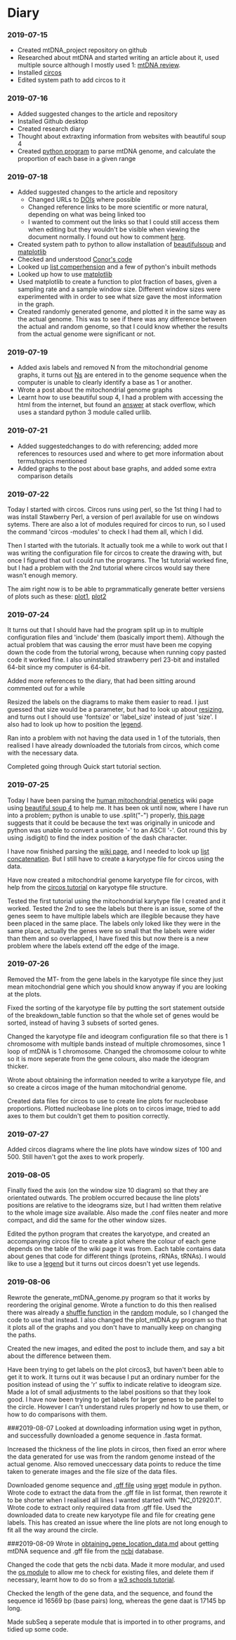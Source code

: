 # Diary

### 2019-07-15
+ Created mtDNA_project repository on github
+ Researched about mtDNA and started writing an article about it, used multiple source although I mostly used 1: [mtDNA review](https://doi.org/10.1016/j.bbabio.2009.09.005).
+ Installed [circos](circos.ca)
+ Edited system path to add circos to it

### 2019-07-16
+ Added suggested changes to the article and repository
+ Installed Github desktop
+ Created research diary
+ Thought about extraxting information from websites with beautiful soup 4
+ Created [python program](code/read_mtDNA.py) to parse mtDNA genome, and calculate the proportion of each base in a given range

### 2019-07-18
+ Added suggested changes to the article and repository
	+ Changed URLs to [DOIs](https://en.wikipedia.org/wiki/Digital_object_identifier) where possible
	+ Changed reference links to be more scientific or more natural, depending on what was being linked too
	+ I wanted to comment out the links so that I could still access them when editing but they wouldn't be visible when viewing the document normally. I found out how to comment [here](https://stackoverflow.com/questions/4823468/comments-in-markdown).
+ Created system path to python to allow installation of [beautifulsoup](https://www.crummy.com/software/BeautifulSoup/bs4/doc/) and [matplotlib](https://matplotlib.org/)
+ Checked and understood [Conor's code](code/read_mtDNA_CONOR.py)
+ Looked up [list comperhension](https://www.pythonforbeginners.com/basics/list-comprehensions-in-python) and a few of python's inbuilt methods
+ Looked up how to use [matplotlib](https://matplotlib.org/)
+ Used matplotlib to create a function to plot fraction of bases, given a sampling rate and a sample window size. Different window sizes were experimented with in order to see what size gave the most information in the graph.
+ Created randomly generated genome, and plotted it in the same way as the actual genome. This was to see if there was any difference between the actual and random genome, so that I could know whether the results from the actual genome were significant or not.

### 2019-07-19
+ Added axis labels and removed N from the mitochondrial genome graphs, it turns out [Ns](https://biology.stackexchange.com/questions/1830/why-are-there-ns-after-sanger-sequencing) are entered in to the genome sequence when the computer is unable to clearly identify a base as 1 or another.
+ Wrote a post about the mitochondrial genome graphs
+ Learnt how to use beautiful soup 4, I had a problem with accessing the html from the internet, but found an [answer](https://stackoverflow.com/questions/16025368/download-file-as-string-in-python) at stack overflow, which uses a standard python 3 module called urllib.

### 2019-07-21
+ Added suggestedchanges to do with referencing; added more references to resources used and where to get more information about terms/topics mentioned
+ Added graphs to the post about base graphs, and added some extra comparison details

### 2019-07-22
Today I started with circos. Circos runs using perl, so the 1st thing I had to was install Stawberry Perl, a version of perl available for use on windows sytems. There are also a lot of modules required for circos to run, so I used the command 'circos -modules' to check I had them all, which I did.

Then I started with the tutorials. It actually took me a while to work out that I was writing the configuration file for circos to create the drawing with, but once I figured that out I could run the programs. The 1st tutorial worked fine, but I had a problem with the 2nd tutorial where circos would say there wasn't enough memory.

The aim right now is to be able to prgrammatically generate better versiens of plots such as these: [plot1](http://embomolmed.embopress.org/content/6/2/183), [plot2](https://upload.wikimedia.org/wikipedia/commons/1/15/Map_of_the_human_mitochondrial_genome.svg)

### 2019-07-24
It turns out that I should have had the program split up in to multiple configuration files and 'include' them (basically import them). Although the actual problem that was causing the error must have been me copying down the code from the tutorial wrong, because when running copy pasted code it worked fine. I also uninstalled strawberry perl 23-bit and installed 64-bit since my computer is 64-bit.

Added more references to the diary, that had been sitting around commented out for a while

Resized the labels on the diagrams to make them easier to read. I just guessed that size would be a parameter, but had to look up about [resizing](https://gist.github.com/CnrLwlss/9587f615a7440113430c), and turns out I should use 'fontsize' or 'label_size' instead of just 'size'. I also had to look up how to position the [legend](https://matplotlib.org/3.1.1/api/legend_api.html).

Ran into a problem with not having the data used in 1 of the tutorials, then realised I have already downloaded the tutorials from circos, which come with the necessary data.

Completed going through Quick start tutorial section.

### 2019-07-25
Today I have been parsing the [human mitochondrial genetics](https://en.wikipedia.org/wiki/Human_mitochondrial_genetics) wiki page using [beautiful soup 4](https://www.crummy.com/software/BeautifulSoup/bs4/doc/) to help me. It has been ok until now, where I have run into a problem; python is unable to use .split("-") properly, [this page](https://stackoverflow.com/questions/33307690/python-ascii-codec-cant-encode-en-dash) suggests that it could be because the text was originally in unicode and python was unable to convert a unicode '-' to an ASCII '-'. Got round this by using .isdigit() to find the index position of the dash character.

I have now finished parsing the [wiki page](https://en.wikipedia.org/wiki/Human_mitochondrial_genetics), and I needed to look up [list concatenation](https://blog.usejournal.com/concatenating-two-lists-in-python-3cf9051da17f). But I still have to create a karyotype file for circos using the data.

Have now created a mitochondrial genome karyotype file for circos, with help from the [circos tutorial](http://circos.ca/documentation/tutorials/ideograms/karyotypes/) on karyotype file structure.

Tested the first tutorial using the mitochondrial karytype file I created and it worked. Tested the 2nd to see the labels but there is an issue, some of the genes seem to have multiple labels which are illegible because they have been placed in the same place. The labels only loked like they were in the same place, actually the genes were so small that the labels were wider than them and so overlapped, I have fixed this but now there is a new problem where the labels extend off the edge of the image.

### 2019-07-26
Removed the MT- from the gene labels in the karyotype file since they just mean mitochondrial gene which you should know anyway if you are looking at the plots.

Fixed the sorting of the karyotype file by putting the sort statement outside of the breakdown_table function so that the whole set of genes would be sorted, instead of having 3 subsets of sorted genes.

Changed the karyotype file and ideogram configuration file so that there is 1 chromosome with multiple bands instead of multiple chromosomes, since 1 loop of mtDNA is 1 chromosome. Changed the chromosome colour to white so it is more seperate from the gene colours, also made the ideogram thicker.

Wrote about obtaining the information needed to write a karyotype file, and so create a circos image of the human mitochondrial genome.

Created data files for circos to use to create line plots for nucleobase proportions. Plotted nucleobase line plots on to circos image, tried to add axes to them but couldn't get them to position correctly.

### 2019-07-27
Added circos diagrams where the line plots have window sizes of 100 and 500. Still haven't got the axes to work properly.

### 2019-08-05
Finally fixed the axis (on the window size 10 diagram) so that they are orientated outwards. The problem occurred because the line plots' positions are relative to the ideograms size, but I had written them relative to the whole image size available. Also made the .conf files neater and more compact, and did the same for the other window sizes.

Edited the python program that creates the karyotype, and created an accompanying circos file to create a plot where the colour of each gene depends on the table of the wiki page it was from. Each table contains data about genes that code for different things (proteins, rRNAs, tRNAs). I would like to use a [legend](http://circos.ca/documentation/tutorials/2d_tracks/heat_maps/) but it turns out circos doesn't yet use legends.

### 2019-08-06
Rewrote the generate_mtDNA_genome.py program so that it works by reordering the original genome. Wrote a function to do this then realised there was already a [shuffle function](https://smallbusiness.chron.com/randomize-list-python-26724.html) in the [random](https://docs.python.org/3/library/random.html) module, so I changed the code to use that instead. I also changed the plot_mtDNA.py program so that it plots all of the graphs and you don't have to manually keep on changing the paths.

Created the new images, and edited the post to include them, and say a bit about the difference between them.

Have been trying to get labels on the plot circos3, but haven't been able to get it to work. It turns out it was because I put an ordinary number for the position instead of using the 'r' suffix to indicate relative to ideogram size. Made a lot of small adjustments to the label positions so that they look good. I have now been trying to get labels for larger genes to be parallel to the circle. However I can't understand rules properly nd how to use them, or how to do comparisons with them.

###2019-08-07
Looked at downloading information using wget in python, and successfully downloaded a genome sequence in .fasta format.

Increased the thickness of the line plots in circos, then fixed an error where the data generated for use was from the random genome instead of the actual genome. Also removed uneccessary data points to reduce the time taken to generate images and the file size of the data files.

Downloaded genome sequence and [.gff file](https://en.wikipedia.org/wiki/General_feature_format) using [wget](https://pypi.org/project/wget/) module in python. Wrote code to extract the data from the .gff file in list format, then rewrote it to be shorter when I realised all lines I wanted started with "NC_012920.1". Wrote code to extract only required data from .gff file. Used the downloaded data to create new karyotype file and file for creating gene labels. This has created an issue where the line plots are not long enough to fit all the way around the circle.

###2019-08-09
Wrote in [obtaining_gene_location_data.md](post/obtaining_gene_location_data.md) about getting mtDNA sequence and .gff file from the [ncbi](https://www.ncbi.nlm.nih.gov/) database.

Changed the code that gets the ncbi data. Made it more modular, and used the [os module](https://docs.python.org/3/library/os.html) to allow me to check for existing files, and delete them if necessary, learnt how to do so from a [w3 schools tutorial](https://www.w3schools.com/python/python_file_remove.asp).

Checked the length of the gene data, and the sequence, and found the sequence id 16569 bp (base pairs) long, whereas the gene daat is 17145 bp long.

Made subSeq a seperate module that is imported in to other programs, and tidied up some code.

